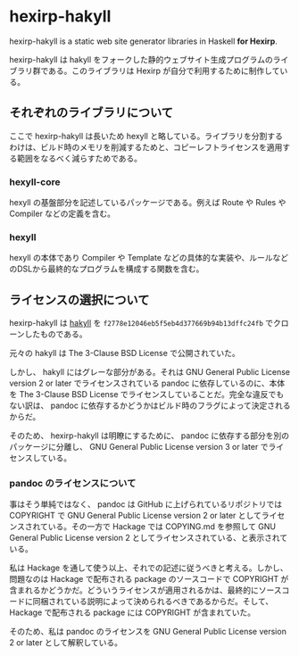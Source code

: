 # hexirp-hakyll

hexirp-hakyll is a static web site generator libraries in Haskell **for Hexirp**.

hexirp-hakyll は hakyll をフォークした静的ウェブサイト生成プログラムのライブラリ群である。このライブラリは Hexirp が自分で利用するために制作している。

## それぞれのライブラリについて

ここで hexirp-hakyll は長いため hexyll と略している。ライブラリを分割するわけは、ビルド時のメモリを削減するためと、コピーレフトライセンスを適用する範囲をなるべく減らすためである。

### hexyll-core

hexyll の基盤部分を記述しているパッケージである。例えば Route や Rules や Compiler などの定義を含む。

### hexyll

hexyll の本体であり Compiler や Template などの具体的な実装や、ルールなどのDSLから最終的なプログラムを構成する関数を含む。

## ライセンスの選択について

hexirp-hakyll は [hakyll](https://github.com/jaspervdj/hakyll) を `f2778e12046eb5f5eb4d377669b94b13dffc24fb` でクローンしたものである。

元々の hakyll は The 3-Clause BSD License で公開されていた。

しかし、 hakyll にはグレーな部分がある。それは GNU General Public License version 2 or later でライセンスされている pandoc に依存しているのに、本体を The 3-Clause BSD License でライセンスしていることだ。完全な違反でもない訳は、 pandoc に依存するかどうかはビルド時のフラグによって決定されるからだ。

そのため、 hexirp-hakyll は明瞭にするために、 pandoc に依存する部分を別のパッケージに分離し、 GNU General Public License version 3 or later でライセンスしている。

### pandoc のライセンスについて

事はそう単純ではなく、 pandoc は GitHub に上げられているリポジトリでは COPYRIGHT で GNU General Public License version 2 or later としてライセンスされている。その一方で Hackage では COPYING.md を参照して GNU General Public License version 2 としてライセンスされている、と表示されている。

私は Hackage を通して使う以上、それでの記述に従うべきと考える。しかし、問題なのは Hackage で配布される package のソースコードで COPYRIGHT が含まれるかどうかだ。どういうライセンスが適用されるかは、最終的にソースコードに同梱されている説明によって決められるべきであるからだ。そして、 Hackage で配布される package には COPYRIGHT が含まれていた。

そのため、私は pandoc のライセンスを GNU General Public License version 2 or later として解釈している。
